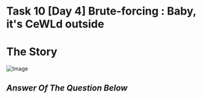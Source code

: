 # Task 10 [Day 4] Brute-forcing : Baby, it's CeWLd outside
# The Story 
![Image](https://tryhackme-images.s3.amazonaws.com/user-uploads/645b19f5d5848d004ab9c9e2/room-content/b62f6780cbab7289a9494f4373b6dc37.svg)

## *Answer Of The Question Below*


